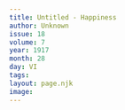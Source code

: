 ```yaml
---
title: Untitled - Happiness
author: Unknown
issue: 18
volume: 7
year: 1917
month: 28
day: VI
tags:
layout: page.njk
image:
---
```

